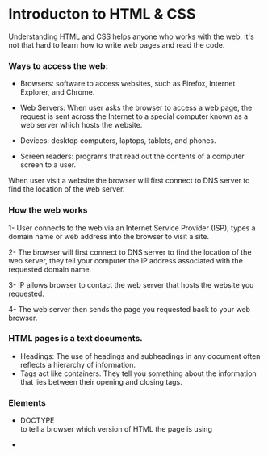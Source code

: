 # Introducton to HTML & CSS
Understanding HTML and CSS helps anyone who works with the web, it's not that hard to learn how
to write web pages and read the code. 

### Ways to access the web:
- Browsers: software to access websites, such as Firefox, Internet Explorer, and Chrome.

- Web Servers: When user asks the browser to access a web page, the request is sent
across the Internet to a special computer known as a web server which hosts the website.

- Devices: desktop computers, laptops, tablets, and phones.

- Screen readers: programs that read out the contents of a computer screen to a user.

When user visit a website the browser will first connect to DNS server to find the location of the web server.

### How the web works

1- User connects to the web via an Internet Service
Provider (ISP), types a
domain name or web address into the browser to visit a site.

2- The browser will first connect to DNS server to find the location of the web server, they tell your computer the IP address associated with the requested domain name.

3- IP allows browser to contact the web server that hosts the website you requested.

4- The web server then sends the page you requested back to your web browser.

### HTML pages is a text documents.
- Headings:  The use of headings and subheadings in any document often reflects a hierarchy of information.
- Tags act like containers. They tell you something about the information that lies between their opening and closing tags.

### Elements
-  DOCTYPE  
to tell a browser which version of HTML the page is using

-  <!-- COMMENT -- > 

- Class and id attrribute:

  - ID: Every HTML element can carry the id attribute. It is used to uniquely identify that element from other elements on the page.
  - Class: Every HTML element can also carry a class attribute. Sometimes, rather than uniquely identifying one element within a document, you will want a way to identify several elements as being different from the other elements on the page.

- Block elements: will always appear to start on a new line in the browser window. Such as  h1     p     ul    and  li   
- Inline elements: will always appear to continue on the same line as their neighbouring elements. Such as  a     b     em    and  img   

- the  div   element allows you to group a set of elements together in one block-level box.
- the  spam   allows you to group a set of elements together, but it is an inline element.
- the  ifram   to cut another page into your page in a little window.
- the  meta    element It is not visible to users lives inside the  head   element and contains information about that web page.
- Escape characters are used to include special.



### HTML Layout

HTML5 introduces a new set of elements that allow you to divide up the parts of a page.

- the  header    footer  
The main header or footer that appears at the top or bottom of every page on the site.

- the  nav  
Used to contain the major navigational blocks on the site such as the primary site navigation.

- The  article   element acts as a container for any section of a page.

- the  aside  
  - When the  aside   element is used inside an  article   element, it should contain information that is related to the
    article but not essential to its overall meaning. 

  - When the  aside   element is used outside of an  article   element, it acts as a container for content that is related to the entire page.

- the  section   element groups related content together, and typically each section would have its own heading.

When you design wyour website you have to know your target audience and why they would come to your site, what 
they want to find in your website and when they are likely to return.

- Site maps helps in structure planning of a site.
- Wireframes helps in organizing the information that will need to go on each page.
- Visual hierarchy helps visitors understand what you are trying to tell them.

### The ABC of Programming

A script is a series of instructions that a computer can follow to achieve a goal, it is made up instructions a computer can follow step-by-step.

- How to write a script?
  1. Define the goal.
  2. Design the script.
  3. Code each step.

Computers approach tasks in a different way than humans, so your program must let the computer solve the task programmatically and break down your goal into a series of tasks and then work out each step needed
to complete that task.

### Objects and Properties
- Objects: In computer programming, each physical thing in the world can be represented as an object.
Each object can have its own properties, enents and methods, they create together a working model of that object.

- Properties: they are the characteristics of the an object. Each property has a name and a value, tells something about
each object.

- Event is the computer's way of to tell that something just happened!

- Methods: represent how people interact with an object. thet tell you something about that object or change the value of one or more of that object's properties.


Computers use data to create models of things in the real world.
The events, methods, and properties of an object all relate to each other:
Events can trigger methods, and methods can retrieve or update an object's properties.


### HOW HTML, CSS & JAVASCRIPT FIT TOGETHER

- HTML gives the page structure and adds semantics.
- CSS enhances the HTML page with rules that state how the HTML content is presented.
- JS is where we can change how the page behaves, adding interactivity.

